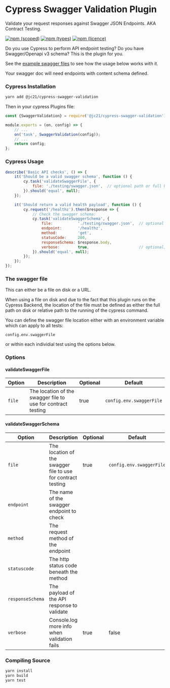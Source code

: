 # Cypress Swagger Validation Plugin

Validate your request responses against Swagger JSON Endpoints. AKA Contract Testing.

[![npm (scoped)](https://img.shields.io/npm/v/@jc21/cypress-swagger-validation.svg?style=for-the-badge)](https://www.npmjs.com/package/@jc21/cypress-swagger-validation)
[![npm (types)](https://img.shields.io/npm/types/@jc21/cypress-swagger-validation.svg?style=for-the-badge)](https://www.npmjs.com/package/@jc21/cypress-swagger-validation)
[![npm (licence)](https://img.shields.io/npm/l/@jc21/cypress-swagger-validation.svg?style=for-the-badge)](https://www.npmjs.com/package/@jc21/cypress-swagger-validation)

Do you use Cypress to perform API endpoint testing? Do you have Swagger/Openapi v3 schema?
This is the plugin for you.

See the [example swagger files](testing) to see how the usage below works with it.

Your swagger doc will need endpoints with content schema defined.


### Cypress Installation

```bash
yarn add @jc21/cypress-swagger-validation
```

Then in your cypress Plugins file:
```javascript
const {SwaggerValidation} = require('@jc21/cypress-swagger-validation');

module.exports = (on, config) => {
    // ...
    on('task', SwaggerValidation(config));
    // ...
    return config;
};
```


### Cypress Usage

```javascript
describe('Basic API checks', () => {
    it('Should be a valid swagger schema', function () {
        cy.task('validateSwaggerFile', {
            file: './testing/swagger.json',  // optional path or full URL, see below
        }).should('equal', null);
    });

    it('Should return a valid health payload', function () {
        cy.request('/healthz').then($response => {
            // Check the swagger schema:
            cy.task('validateSwaggerSchema', {
                file:           './testing/swagger.json',  // optional path or full URL, see below
                endpoint:       '/healthz',
                method:         'get',
                statusCode:     200,
                responseSchema: $response.body,
                verbose:        true,                      // optional, default: false
            }).should('equal', null);
        });
    });
});
```

### The swagger file

This can either be a file on disk or a URL.

When using a file on disk and due to the fact that this plugin runs on the Cypress Backend, the location of the file must be defined as either
the full path on disk or relative path to the running of the cypress command.

You can define the swagger file location either with an environment variable which can apply to all tests:

`config.env.swaggerFile`

or within each individial test using the options below.


### Options

#### validateSwaggerFile

| Option           | Description                                                   | Optional | Default                  |
| ---------------- | ------------------------------------------------------------- | -------- | ------------------------ |
| `file`           | The location of the swagger file to use for contract testing  | true     | `config.env.swaggerFile` |

#### validateSwaggerSchema

| Option           | Description                                                   | Optional | Default                  |
| ---------------- | ------------------------------------------------------------- | -------- | ------------------------ |
| `file`           | The location of the swagger file to use for contract testing  | true     | `config.env.swaggerFile` |
| `endpoint`       | The name of the swagger endpoint to check                     |          |                          |
| `method`         | The request method of the endpoint                            |          |                          |
| `statuscode`     | The http status code beneath the method                       |          |                          |
| `responseSchema` | The payload of the API response to validate                   |          |                          |
| `verbose`        | Console.log more info when validation fails                   | true     | false                    |


### Compiling Source

```bash
yarn install
yarn build
yarn test
```
